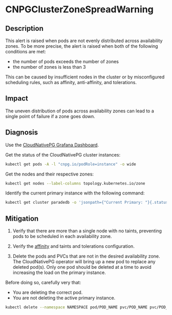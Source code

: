 # CNPGClusterZoneSpreadWarning

## Description

This alert is raised when pods are not evenly distributed across availability zones. To be more precise, the alert is raised when both of the following conditions are met:

* the number of pods exceeds the number of zones
* the number of zones is less than 3

This can be caused by insufficient nodes in the cluster or by misconfigured scheduling rules, such as affinity, anti-affinity, and tolerations.

## Impact

The uneven distribution of pods across availability zones can lead to a single point of failure if a zone goes down.

## Diagnosis

Use the [CloudNativePG Grafana Dashboard](https://grafana.com/grafana/dashboards/20417-cloudnativepg/).

Get the status of the CloudNativePG cluster instances:

```bash
kubectl get pods -A -l "cnpg.io/podRole=instance" -o wide
```

Get the nodes and their respective zones:

```bash
kubectl get nodes --label-columns topology.kubernetes.io/zone
```

Identify the current primary instance with the following command:

```bash
kubectl get cluster paradedb -o 'jsonpath={"Current Primary: "}{.status.currentPrimary}{"; Target Primary: "}{.status.targetPrimary}{"\n"}' --namespace NAMESPACE
```

## Mitigation

1. Verify that there are more than a single node with no taints, preventing pods to be scheduled in each availability zone.

2. Verify the [affinity](https://kubernetes.io/docs/concepts/scheduling-eviction/assign-pod-node/) and taints and tolerations configuration.

3. Delete the pods and PVCs that are not in the desired availability zone. The CloudNativePG operator will bring up a new pod to replace any deleted pod(s). Only one pod should be deleted at a time to avoid increasing the load on the primary instance.

Before doing so, carefully very that:

* You are deleting the correct pod.
* You are not deleting the active primary instance.

```bash
kubectl delete --namespace NAMESPACE pod/POD_NAME pvc/POD_NAME pvc/POD_NAME-wal
```
